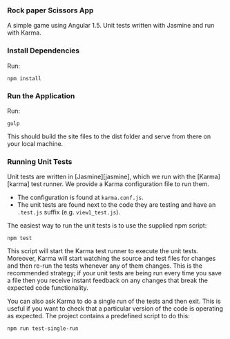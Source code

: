 ### Rock paper Scissors App
A simple game using Angular 1.5. Unit tests written with Jasmine and run with Karma.

### Install Dependencies

Run:

```
npm install
```

### Run the Application

Run:

```
gulp
```

This should build the site files to the dist folder and serve from there on your local machine.

### Running Unit Tests

Unit tests are written in [Jasmine][jasmine], which we run with the [Karma][karma] test runner.
We provide a Karma configuration file to run them.

* The configuration is found at `karma.conf.js`.
* The unit tests are found next to the code they are testing and have an `.test.js` suffix (e.g.
  `view1_test.js`).

The easiest way to run the unit tests is to use the supplied npm script:

```
npm test
```

This script will start the Karma test runner to execute the unit tests. Moreover, Karma will start
watching the source and test files for changes and then re-run the tests whenever any of them
changes.
This is the recommended strategy; if your unit tests are being run every time you save a file then
you receive instant feedback on any changes that break the expected code functionality.

You can also ask Karma to do a single run of the tests and then exit. This is useful if you want to
check that a particular version of the code is operating as expected. The project contains a
predefined script to do this:

```
npm run test-single-run
```

